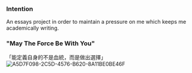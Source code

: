 ### Intention
An essays project in order to maintain a pressure on me  which keeps me academically writing.

### "May The Force Be With You"
「能定義自身的不是血統，而是做出選擇」
![A5D7F098-2C5D-4576-B620-8A11BE0BE46F](https://github.com/user-attachments/assets/f2c7f285-e699-4629-9071-8f33f08db897)
